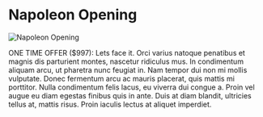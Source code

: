 # Napoleon Opening

![Napoleon Opening](https://www.thechesswebsite.com/wp-content/uploads/2015/08/the-napoleon-opening.jpg)

ONE TIME OFFER ($997): Lets face it. Orci varius natoque penatibus et magnis dis parturient montes, nascetur ridiculus mus. In condimentum aliquam arcu, ut pharetra nunc feugiat in. Nam tempor dui non mi mollis vulputate. Donec fermentum arcu ac mauris placerat, quis mattis mi porttitor. Nulla condimentum felis lacus, eu viverra dui congue a. Proin vel augue eu diam egestas finibus quis in ante. Duis at diam blandit, ultricies tellus at, mattis risus. Proin iaculis lectus at aliquet imperdiet.